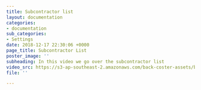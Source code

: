 ```yaml
---
title: Subcontractor list
layout: documentation
categories:
- documentation
sub_categories:
- Settings
date: 2018-12-17 22:30:06 +0000
page_title: Subcontractor List
poster_image: ''
subheading: In this video we go over the subcontractor list
video_src: https://s3-ap-southeast-2.amazonaws.com/back-coster-assets/bp-training-videos/Subcontractor+List.mp4
file: ''

---
```

